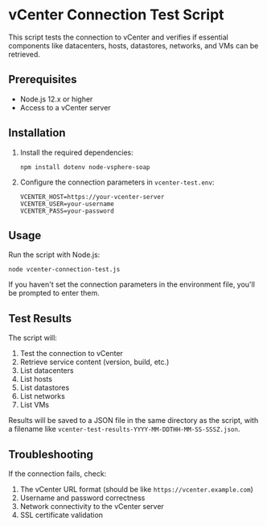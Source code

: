 # vCenter Connection Test Script

This script tests the connection to vCenter and verifies if essential components like datacenters, hosts, datastores, networks, and VMs can be retrieved.

## Prerequisites

- Node.js 12.x or higher
- Access to a vCenter server

## Installation

1. Install the required dependencies:
   ```
   npm install dotenv node-vsphere-soap
   ```

2. Configure the connection parameters in `vcenter-test.env`:
   ```
   VCENTER_HOST=https://your-vcenter-server
   VCENTER_USER=your-username
   VCENTER_PASS=your-password
   ```

## Usage

Run the script with Node.js:

```
node vcenter-connection-test.js
```

If you haven't set the connection parameters in the environment file, you'll be prompted to enter them.

## Test Results

The script will:
1. Test the connection to vCenter
2. Retrieve service content (version, build, etc.)
3. List datacenters
4. List hosts
5. List datastores
6. List networks
7. List VMs

Results will be saved to a JSON file in the same directory as the script, with a filename like `vcenter-test-results-YYYY-MM-DDTHH-MM-SS-SSSZ.json`.

## Troubleshooting

If the connection fails, check:
1. The vCenter URL format (should be like `https://vcenter.example.com`)
2. Username and password correctness
3. Network connectivity to the vCenter server
4. SSL certificate validation 
